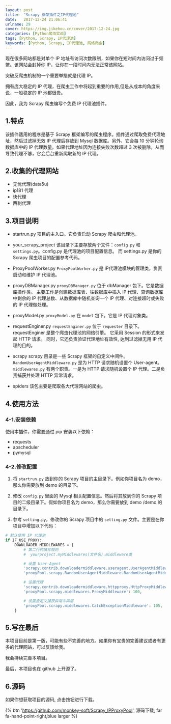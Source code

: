 ```yaml
---
layout: post
title:  "Scrapy 框架插件之IP代理池"
date:   2017-12-24 21:06:41
urlname: 29
cover: https://img.jikehou.cn/cover/2017-12-24.jpg
categories: [Python爬虫实战]
tags: [Python, Scrapy, IP代理池]
keywords: [Python, Scrapy, IP代理池, 网络爬虫]
---
```

现在很多网站都是对单个 IP 地址有访问次数限制，如果你在短时间内访问过于频繁。该网站会封掉你 IP，让你在一段时间内无法正常该网站。

突破反爬虫机制的一个重要举措就是代理 IP。

拥有庞大稳定的 IP 代理，在爬虫工作中将起到重要的作用,但是从成本的角度来说，一般稳定的 IP 池都很贵。

因此，我为 Scrapy 爬虫编写个免费 IP 代理池插件。
<!-- more -->

## 1.特点
该插件适用的程序是基于 Scrapy 框架编写的爬虫程序。插件通过爬取免费代理地址，然后过滤掉无效 IP 代理后存放到 Mysql 数据库。另外，它会每 10 分钟轮询数据库中的 IP 代理数量。如果代理地址因为连接失败次数超过 3 次被删除，从而导致代理不够，它会后台重新爬取新的 IP 代理。

## 2.收集的代理网站
- 无忧代理(data5u)
- ip181 代理
- 快代理
- 西刺代理

## 3.项目说明
- startrun.py
项目的主入口。它负责启动 Scrapy 爬虫和代理池。

- your_scrapy_project
该目录下主要存放两个文件：`config.py` 和 `settings.py`。config.py 是代理池的项目配置信息。
而 settings.py 是你的 Scrapy 爬虫项目的配置参考代码。

- ProxyPoolWorker.py
`ProxyPoolWorker.py` 是 IP代理池模块的管理类，负责启动和维护 IP 代理池。

- proxyDBManager.py
`proxyDBManager.py` 位于 dbManager 包下。它是数据库操作类。
主要工作是创建数据库表、往数据库中插入 IP 代理、查询数据库中剩余的 IP 代理总数、从数据库中随机查询一个 IP 代理、对连接超时或失败的 IP 代理做处理。

- proxyModel.py
`proxyModel.py` 在 `model` 包下。它是 IP 代理对象类。

- requestEnginer.py
`requestEnginer.py` 位于 `requester` 目录下。requestEnginer 是整个爬虫代理池的网络引擎。
它采用 Session 的形式来发起 HTTP 请求。
同时，它还负责验证代理地址有效性,  达到过滤掉无用 IP 代理的目的。

- scrapy
scrapy 目录是一些 Scrapy 框架的自定义中间件。
`RandomUserAgentMiddleware.py` 是为 HTTP 请求随机设置个 User-agent。
`middlewares.py` 有两个职责。一是为 HTTP 请求随机设置个 IP 代理。二是负责捕获并处理 HTTP 异常请求。

- spiders
该包主要是爬取各大代理网站的爬虫。

## 4.使用方法
### 4-1.安装依赖
使用本插件，你需要通过 pip 安装以下依赖：
- requests
- apscheduler
- pymysql

### 4-2.修改配置
1) 将 `startrun.py` 放到你的 Scrapy 项目的主目录下。例如你项目名为 demo，那么你需要放到 demo 的目录下。

2) 修改 `config.py` 里面的 Mysql 相关配置信息。然后将其放到你的  Scrapy 项目的二级目录下。假如你项目名为 demo，那么你需要放到 demo /demo 的目录下。

3) 参考 `setting.py`，修改你的 Scrapy 项目中的 `setting.py` 文件。主要是在你项目中增加以下代码：
```python
# 默认使用 IP 代理池
if IF_USE_PROXY:
    DOWNLOADER_MIDDLEWARES = {
        # 第二行的填写规则
        #  yourproject.myMiddlewares(文件名).middleware类

        # 设置 User-Agent
        'scrapy.contrib.downloadermiddleware.useragent.UserAgentMiddleware': None,
        'proxyPool.scrapy.RandomUserAgentMiddleware.RandomUserAgentMiddleware': 400,

        # 设置代理
        'scrapy.contrib.downloadermiddleware.httpproxy.HttpProxyMiddleware': None,
        'proxyPool.scrapy.middlewares.ProxyMiddleware': 100,

        # 设置自定义捕获异常中间层
        'proxyPool.scrapy.middlewares.CatchExceptionMiddleware': 105,
    }
```

## 5.写在最后
本项目目前是第一版，可能有些不完善的地方。如果你有宝贵的完善建议或者有更多的代理网站，可以反馈给我。

我会持续完善本项目。

最后，本项目也在 github 上开源了。

## 6.源码

如果你想获取项目的源码, 点击按钮进行下载。

{% btn 'https://github.com/monkey-soft/Scrapy_IPProxyPool', 源码下载, far fa-hand-point-right,blue larger %}

